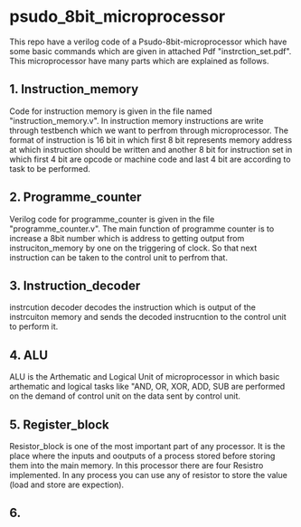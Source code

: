 # psudo_8bit_microprocessor
This repo have a verilog code of a Psudo-8bit-microprocessor which have some basic commands which are given in attached Pdf "instrction_set.pdf".
This microprocessor have many parts which are explained as follows.
## 1. Instruction_memory
Code for instruction memory is given in the file named "instruction_memory.v". In instruction memory instructions are write through testbench which we want to perfrom through microprocessor. The format of instruction is 16 bit in which first 8 bit represents memory address at which instruction should be written and another 8 bit for instruction set in which first 4 bit are opcode or machine code and last 4 bit are according to task to be performed.
## 2. Programme_counter
Verilog code for programme_counter is given in the file "programme_counter.v". The main function of programme counter is to increase a 8bit number which is address to getting output from instruciton_memory by one on the triggering of clock. So that next instruction can be taken to the control unit to perfrom that.
## 3. Instruction_decoder
instrcution decoder decodes the instruction which is output of the instrcuiton memory and sends the decoded instrucntion to the control unit to perform it.
## 4. ALU
ALU is the Arthematic and Logical Unit of microprocessor in which basic arthematic and logical tasks like "AND, OR, XOR, ADD, SUB are performed on the demand of control unit on the data sent by control unit.
## 5. Register_block
Resistor_block is one of the most important part of any processor. It is the place where the inputs and ooutputs of a process stored before storing them into the main memory. In this processor there are four Resistro implemented. In any process you can use any of resistor to store the value (load and store are expection).
## 6. 

